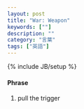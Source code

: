 ```yaml
---
layout: post
title: "War: Weapon"
keywords: [""]
description: ""
category: "言葉"
tags: ["英語"]
---
```

{% include JB/setup %}


#### Phrase
1. pull the trigger

